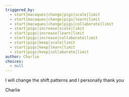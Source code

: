 ```yaml
---
triggered_by:
  - start|macaques|change|pigs|scale|limit
  - start|macaques|change|pigs|learn|limit
  - start|macaques|change|pigs|collaborate|limit
  - start|pigs|increase|scale|limit
  - start|pigs|increase|learn|limit
  - start|pigs|increase|collaborate|limit
  - start|pigs|keep|scale|limit
  - start|pigs|keep|learn|limit
  - start|pigs|keep|collaborate|limit
author: Charlie
choices:
  - null
---
```

I will change the shift patterns and I personally thank you

Charlie
